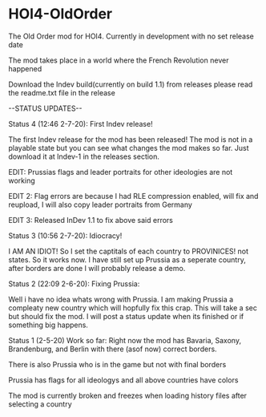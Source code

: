 # HOI4-OldOrder
The Old Order mod for HOI4.
Currently in development with no set release date

The mod takes place in a world where the French Revolution never happened 

Download the Indev build(currently on build 1.1) from releases please read the readme.txt file in the release

--STATUS UPDATES--

Status 4 (12:46 2-7-20): First Indev release!

The first Indev release for the mod has been released! The mod is not in a playable state but you can see what changes the mod makes so far. Just download it at Indev-1 in the releases section.

EDIT: Prussias flags and leader portraits for other ideologies are not working

EDIT 2: Flag errors are because I had RLE compression enabled, will fix and reupload, I will also copy leader portraits from Germany

EDIT 3: Released InDev 1.1 to fix above said errors

Status 3 (10:56 2-7-20): Idiocracy!

I AM AN IDIOT! So I set the captitals of each country to PROVINICES! not states. So it works now. I have still set up Prussia as a seperate country, after borders are done I will probably release a demo.

Status 2 (22:09 2-6-20): Fixing Prussia:

Well i have no idea whats wrong with Prussia. I am making Prussia a compleaty new country which will hopfully fix this crap. This will take a sec but should fix the mod. I will post a status update when its finished or if something big happens. 

Status 1 (2-5-20) Work so far:
Right now the mod has Bavaria, Saxony, Brandenburg, and Berlin with there (asof now) correct borders.

There is also Prussia who is in the game but not with final borders

Prussia has flags for all ideologys and all above countries have colors

The mod is currently broken and freezes when loading history files after selecting a country



